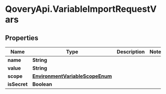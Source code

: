 # QoveryApi.VariableImportRequestVars

## Properties

Name | Type | Description | Notes
------------ | ------------- | ------------- | -------------
**name** | **String** |  | 
**value** | **String** |  | 
**scope** | [**EnvironmentVariableScopeEnum**](EnvironmentVariableScopeEnum.md) |  | 
**isSecret** | **Boolean** |  | 



